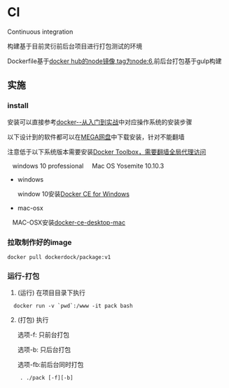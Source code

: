 # CI
Continuous integration

构建基于目前灵衍前后台项目进行打包测试的环境

Dockerfile基于[docker hub的node镜像,tag为node:6](https://hub.docker.com/r/library/node/tags/),前后台打包基于gulp构建

## 实施

### install
安装可以直接参考[docker--从入门到实战](https://yeasy.gitbooks.io/docker_practice/content/install/)中对应操作系统的安装步骤

以下设计到的软件都可以在[MEGA网盘](https://mega.nz/#F!SCJGmDRA!qkxLxEI0n3toAZNs1sS1uw)中下载安装，针对不能翻墙

注意低于以下系统版本需要安装[Docker Toolbox，需要翻墙全局代理访问](https://docs.docker.com/toolbox/overview/)
    
    windows 10 professional
    
    Mac OS Yosemite 10.10.3
 
- windows
    
    window 10安装[Docker CE for Windows](https://store.docker.com/editions/community/docker-ce-desktop-windows?tab=description)

- mac-osx
    
    MAC-OSX安装[docker-ce-desktop-mac](https://store.docker.com/editions/community/docker-ce-desktop-mac)
    
### 拉取制作好的image
```
docker pull dockerdock/package:v1
```

### 运行-打包

1. (运行) 在项目目录下执行
```
  docker run -v `pwd`:/www -it pack bash
```
  
2. (打包) 执行 

    选项-f: 只前台打包  

    选项-b: 只后台打包  

    选项-fb:前后台同时打包
```
    . ./pack [-f][-b]
```
